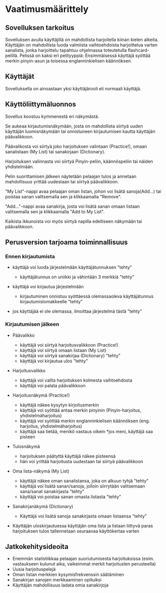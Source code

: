 # Vaatimusmäärittely
## Sovelluksen tarkoitus
Sovelluksen avulla käyttäjillä on mahdollista harjoitella kiinan kielen alkeita. Käyttäjän on mahdollista luoda valmiista vaihtoehdoista harjoittelua varten sanalista, jonka harjoittelu tapahtuu ohjelmassa toteutetulla flashcard-pelillä. Pelissä on kaksi eri pelityyppiä: Ensimmäisessä käyttäjä syöttää merkin pinyin-asun ja toisessa englanninkielisen käännöksen. 

## Käyttäjät
Sovelluksella on ainoastaan yksi käyttäjärooli eli normaali käyttäjä.

## Käyttöliittymäluonnos

Sovellus koostuu kymmenestä eri näkymästä.

Se aukeaa kirjautumisnäkymään, josta on mahdollista siirtyä uuden käyttäjän luomisnäkymään tai onnistuneen kirjautumisen kautta käyttäjän päävalikkoon.

Päävalikosta voi siirtyä joko harjoituksen valintaan (Practice!), omaan sanalistaan (My List) tai sanakirjaan (Dictionary). 

Harjoituksen valinnasta voi siirtyä Pinyin-peliin, käännöspeliin tai näiden yhdistelmään.

Pelin suorittamisen jälkeen näytetään pelaajan tulos ja annetaan mahdollisuus yrittää uudestaan tai siirtyä päävalikkoon.

"My List"-nappi avaa pelaajan oman listan, johon voi lisätä sanoja(Add...) tai poistaa sanan valitsemalla sen ja klikkaamalla "Remove".

"Add..."-nappi avaa sanakirja, josta voi lisätä sanan omaan listaan valitsemalla sen ja klikkaamalla "Add to My List".

Kaikista ikkunoista voi myös siirtyä napilla edelliseen näkymään tai päävalikkoon.

## Perusversion tarjoama toiminnallisuus

### Ennen kirjautumista 

* käyttäjä voi luoda järjestelmään käyttäjätunnuksen "tehty"
  * käyttäjätunnus on uniikki ja vähintään 3 merkkiä "tehty"

* käyttäjä voi kirjautua järjestelmään
  * kirjautuminen onnistuu syöttäessä olemassaoleva käyttäjätunnus kirjautumislomakkeelle "tehty"
* jos käyttäjää ei ole olemassa, ilmoittaa järjestelmä tästä "tehty"

### Kirjautumisen jälkeen

* Päävalikko
  * käyttäjä voi siirtyä harjoitusvalikkoon (Practice!)
  * käyttäjä voi siirtyä omaan listaan (My List)
  * käyttäjä voi siirtyä sanakirjaa (Dictionary) "tehty"
  * käyttäjä voi kirjautua ulos "tehty"

* Harjoitusvalikko
  * käyttäjä voi valita harjoituksen kolmesta vaihtoehdosta
  * käyttäjä voi palata päävalikkoon

* Harjoitusnäkymä (Practice!)
  * käyttäjä näkee kysytyn kirjoitusmerkin
  * käyttäjä voi syöttää antaa merkin pinyinin (Pinyin-harjoitus, yhdistelmäharjoitus)
  * käyttäjä voi syöttää merkin englanninkielisen käännöksen (eng. harjoitus, yhdistelmäharjoitus)
  * käyttäjä saa tietää, menikö vastaus oikein
    *jos meni, käyttäjä saa pisteen

* Tulosnäkymä
  * harjoituksen päätyttä käyttäjä näkee pisteensä
  * hän voi yrittää harjoitusta uudestaan tai siirtyä päävalikkoon

* Oma lista-näkymä (My List)
  * käyttäjä näkee oman sanalistansa, joka on alkuun tyhjä "tehty"
  * käyttäjä voi lisätä sanan/sanoja, jolloin siirrytään valitsemaan sana/sanat sanakirjasta "tehty"
  * käyttäjä voi poistaa sanan omasta listasta  "tehty"

* Sanakirjanäkymä (Dictionary)
  * Käyttäjä voi lisätä sanoja sanakirjasta omaan listaansa "tehty"

* Käyttäjän uloskirjautuessa käyttäjän oma lista ja listaan liittyvä paras harjoituksen tulos tallennetaan seuraavaa käyttökertaa varten

## Jatkokehitysideoita

* Enemmän statistiikkaa pelaajan suoriutumisesta harjoituksissa (esim. vastaukseen kulunut aika, vaikeimmat merkit harjoitusten perusteella)
* Uusia harjoituspelejä
* Oman listan merkkien kysymisfrekvenssin säätäminen
* Sanakirjan sanojen merkkaaminen opituiksi
* Käyttäjän mahdollisuus ladata omia sanakirjoja




 




